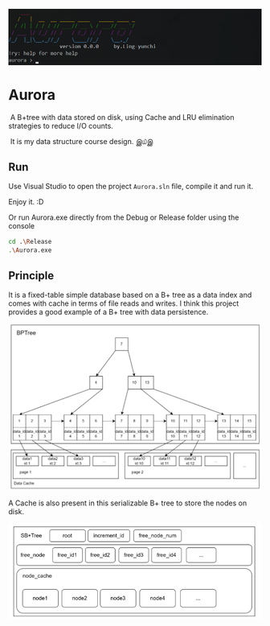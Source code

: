 ![banner](./img/banner.png)

# Aurora

​	A B+tree with data stored on disk, using Cache and LRU elimination strategies to reduce I/O counts.

​	It is my data structure course design. இ௰இ

## Run

Use Visual Studio to open the project `Aurora.sln` file, compile it and run it. 

Enjoy it. :D

Or run Aurora.exe directly from the Debug or Release folder using the console

```bash
cd .\Release
.\Aurora.exe
```

## Principle

It is a fixed-table simple database based on a B+ tree as a data index and comes with cache in terms of file reads and writes. I think this project provides a good example of a B+ tree with data persistence.

![image-20211223163828390](img\image-20211223163828390.png)

A Cache is also present in this serializable B+ tree to store the nodes on disk.

![image-20211223163909175](img\image-20211223163909175.png)

